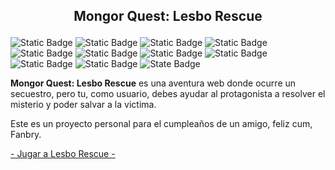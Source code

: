 ## <p align='center'> Mongor Quest: Lesbo Rescue </p>

![Static Badge](https://img.shields.io/badge/RPG-blue)
![Static Badge](https://img.shields.io/badge/Point&Click-blue)
![Static Badge](https://img.shields.io/badge/Visual_Novel-blue)
![Static Badge](https://img.shields.io/badge/Bullet_Hell-blue)
![Static Badge](https://img.shields.io/badge/NextJs-brown)
![Static Badge](https://img.shields.io/badge/Vercel-brown)
![Static Badge](https://img.shields.io/badge/Undertale-red)
![Static Badge](https://img.shields.io/badge/Deltarune-red)
![Static Badge](https://img.shields.io/badge/Storyteller-red)
![Static Badge](https://img.shields.io/badge/Ace_Attorney-red)
![State Badge](https://img.shields.io/badge/Estado:-Disponible-green)

**Mongor Quest: Lesbo Rescue** es una aventura web donde ocurre un secuestro, pero tu, como usuario, debes ayudar al protagonista a resolver el misterio y poder salvar a la victima.

Este es un proyecto personal para el cumpleaños de un amigo, feliz cum, Fanbry.

[- Jugar a Lesbo Rescue -](https://www.mongor.quest/)